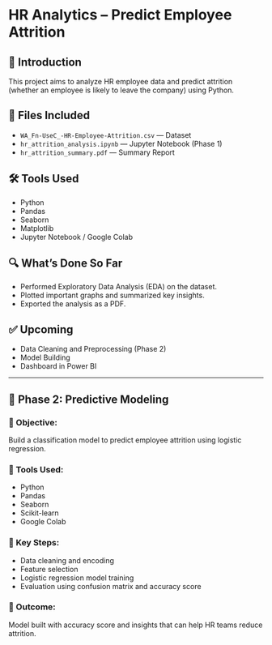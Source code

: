 # HR Analytics – Predict Employee Attrition

## 📄 Introduction
This project aims to analyze HR employee data and predict attrition (whether an employee is likely to leave the company) using Python.

## 📁 Files Included
- `WA_Fn-UseC_-HR-Employee-Attrition.csv` — Dataset
- `hr_attrition_analysis.ipynb` — Jupyter Notebook (Phase 1)
- `hr_attrition_summary.pdf` — Summary Report

## 🛠️ Tools Used
- Python
- Pandas
- Seaborn
- Matplotlib
- Jupyter Notebook / Google Colab

## 🔍 What’s Done So Far
- Performed Exploratory Data Analysis (EDA) on the dataset.
- Plotted important graphs and summarized key insights.
- Exported the analysis as a PDF.

## ✅ Upcoming
- Data Cleaning and Preprocessing (Phase 2)
- Model Building
- Dashboard in Power BI



---

## 🚀 Phase 2: Predictive Modeling

### 🔸 Objective:
Build a classification model to predict employee attrition using logistic regression.

### 🔸 Tools Used:
- Python
- Pandas
- Seaborn
- Scikit-learn
- Google Colab

### 🔸 Key Steps:
- Data cleaning and encoding
- Feature selection
- Logistic regression model training
- Evaluation using confusion matrix and accuracy score

### 🔸 Outcome:
Model built with accuracy score and insights that can help HR teams reduce attrition.

